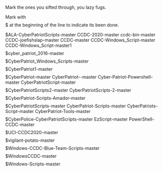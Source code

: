 Mark the ones you sifted through, you lazy fugs.

Mark with $$$$$ at the beginning of the line to indicate its been done.

$$$$$ALA-CyberPatriotScripts-master
CCDC-2020-master
ccdc-bin-master
CCDC-joefishslap-master
CCDC-master
CCDC-Windows_Script-master
CCDC-Windows_Script-master1
$$$$$cyber_patriot_2016-master
$$$$$CyberPatriot_Windows_Scripts-master
$$$$$CyberPatriot1-master
$$$$$CyberPatriot-master
CyberPatriot--master
Cyber-Patriot-Powershell-master
CyberPatriotScript-master
$$$$$CyberPatriotScripts2-master
CyberPatriotScripts-2-master
$$$$$CyberPatriot-Scripts-Amador-master
$$$$$CyberPatriotScripts-master
CyberPatriot-Scripts-master
CyberPatriots-Script-master
CyberPatriot-Tools-master
$$$$$CyberPolice-CyberPatriotScripts-master
EzScript-master
PowerShell-CCDC-master
$$$$$UCI-CCDC2020-master
$$$$$vigilant-potato-master
$$$$$Windows-CCDC-Blue-Team-Scripts-master
$$$$$WindowsCCDC-master
$$$$$Windows-Scripts-master












